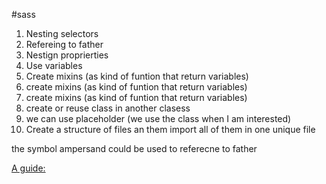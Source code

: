 #sass

1. Nesting selectors
2. Refereing to father
3. Nestign proprierties
4. Use variables
5. Create mixins (as kind of funtion that return variables)
6. create mixins (as kind of funtion that return variables)
7. create mixins (as kind of funtion that return variables)
8. create or reuse class in another clasess
9. we can use placeholder (we use the class when I am interested)
10. Create a structure of files an them import all of them in one unique file

the symbol ampersand could be used to referecne to father


[A guide: ](http://sass-lang.com/guide)

